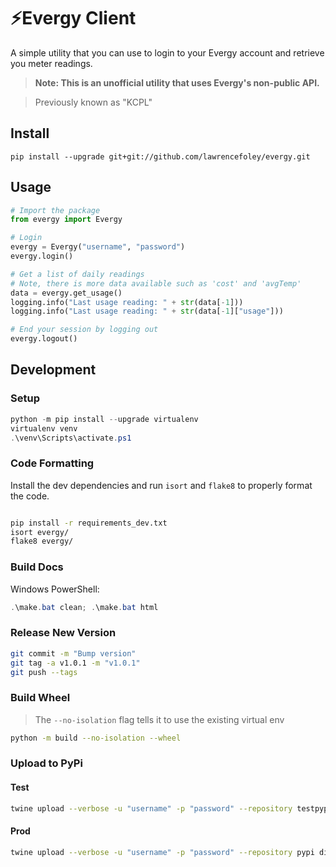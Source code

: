 # ⚡Evergy Client
A simple utility that you can use to login to your Evergy account and retrieve you meter readings.
> **Note: This is an unofficial utility that uses Evergy's non-public API.**

> Previously known as "KCPL"

## Install
```
pip install --upgrade git+git://github.com/lawrencefoley/evergy.git
```

## Usage

```python
# Import the package
from evergy import Evergy

# Login
evergy = Evergy("username", "password")
evergy.login()

# Get a list of daily readings
# Note, there is more data available such as 'cost' and 'avgTemp'
data = evergy.get_usage()
logging.info("Last usage reading: " + str(data[-1]))
logging.info("Last usage reading: " + str(data[-1]["usage"]))

# End your session by logging out
evergy.logout()
```

## Development
### Setup
```powershell
python -m pip install --upgrade virtualenv
virtualenv venv
.\venv\Scripts\activate.ps1
```

### Code Formatting
Install the dev dependencies and run `isort` and `flake8` to properly format the code.
```bash

pip install -r requirements_dev.txt
isort evergy/
flake8 evergy/
```

### Build Docs
Windows PowerShell:
```powershell
.\make.bat clean; .\make.bat html
```

### Release New Version
```bash
git commit -m "Bump version"
git tag -a v1.0.1 -m "v1.0.1"
git push --tags
```

### Build Wheel
> The `--no-isolation` flag tells it to use the existing virtual env
```bash
python -m build --no-isolation --wheel
```

### Upload to PyPi
#### Test
```bash
twine upload --verbose -u "username" -p "password" --repository testpypi dist/*
```

#### Prod
```bash
twine upload --verbose -u "username" -p "password" --repository pypi dist/*
```
